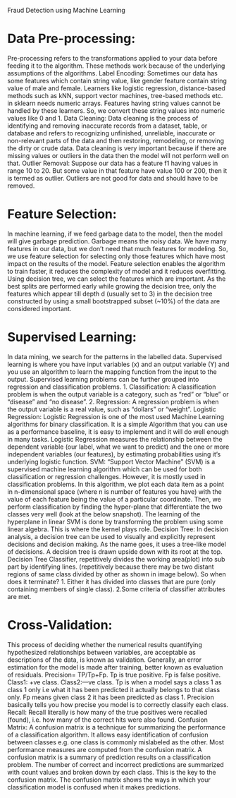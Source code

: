 Fraud Detection using Machine Learning

# Data Pre-processing: 
Pre-processing refers to the transformations applied to your data before feeding it to the algorithm. These methods work because of the underlying assumptions of the algorithms. Label Encoding: Sometimes our data has some features which contain string value, like gender feature contain string value of male and female. Learners like logistic regression, distance-based methods such as kNN, support vector machines, tree-based methods etc. in sklearn needs numeric arrays. Features having string values cannot be handled by these learners. So, we convert these string values into numeric values like 0 and 1. Data Cleaning: Data cleaning is the process of identifying and removing inaccurate records from a dataset, table, or database and refers to recognizing unfinished, unreliable, inaccurate or non-relevant parts of the data and then restoring, remodeling, or removing the dirty or crude data. Data cleaning is very important because if there are missing values or outliers in the data then the model will not perform well on that. Outlier Removal: Suppose our data has a feature f1 having values in range 10 to 20. But some value in that feature have value 100 or 200, then it is termed as outlier. Outliers are not good for data and should have to be removed.

# Feature Selection: 
In machine learning, if we feed garbage data to the model, then the model will give garbage prediction. Garbage means the noisy data. We have many features in our data, but we don’t need that much features for modeling. So, we use feature selection for selecting only those features which have most impact on the results of the model. Feature selection enables the algorithm to train faster, it reduces the complexity of model and it reduces overfitting. Using decision tree, we can select the features which are important. As the best splits are performed early while growing the decision tree, only the features which appear till depth d (usually set to 3) in the decision tree constructed by using a small bootstrapped subset (~10%) of the data are considered important.

# Supervised Learning: 
In data mining, we search for the patterns in the labelled data. Supervised learning is where you have input variables (x) and an output variable (Y) and you use an algorithm to learn the mapping function from the input to the output. Supervised learning problems can be further grouped into regression and classification problems. 1. Classification: A classification problem is when the output variable is a category, such as “red” or “blue” or “disease” and “no disease”. 2. Regression: A regression problem is when the output variable is a real value, such as “dollars” or “weight”. Logistic Regression: Logistic Regression is one of the most used Machine Learning algorithms for binary classification. It is a simple Algorithm that you can use as a performance baseline, it is easy to implement and it will do well enough in many tasks. Logistic Regression measures the relationship between the dependent variable (our label, what we want to predict) and the one or more independent variables (our features), by estimating probabilities using it’s underlying logistic function. SVM: “Support Vector Machine” (SVM) is a supervised machine learning algorithm which can be used for both classification or regression challenges. However, it is mostly used in classification problems. In this algorithm, we plot each data item as a point in n-dimensional space (where n is number of features you have) with the value of each feature being the value of a particular coordinate. Then, we perform classification by finding the hyper-plane that differentiate the two classes very well (look at the below snapshot). The learning of the hyperplane in linear SVM is done by transforming the problem using some linear algebra. This is where the kernel plays role. Decision Tree: In decision analysis, a decision tree can be used to visually and explicitly represent decisions and decision making. As the name goes, it uses a tree-like model of decisions. A decision tree is drawn upside down with its root at the top. Decision Tree Classifier, repetitively divides the working area(plot) into sub part by identifying lines. (repetitively because there may be two distant regions of same class divided by other as shown in image below). So when does it terminate? 1. Either it has divided into classes that are pure (only containing members of single class). 2.Some criteria of classifier attributes are met.

# Cross-Validation: 
This process of deciding whether the numerical results quantifying hypothesized relationships between variables, are acceptable as descriptions of the data, is known as validation. Generally, an error estimation for the model is made after training, better known as evaluation of residuals. Precision= TP/Tp+Fp. Tp is true positive. Fp is false positive. Class1: +ve class. Class2:—ve class. Tp is when a model says a class 1 as class 1 only i.e what it has been predicted it actually belongs to that class only. Fp means given class 2 it has been predicted as class 1. Precision basically tells you how precise you model is to correctly classify each class. Recall: Recall literally is how many of the true positives were recalled (found), i.e. how many of the correct hits were also found. Confusion Matrix: A confusion matrix is a technique for summarizing the performance of a classification algorithm. It allows easy identification of confusion between classes e.g. one class is commonly mislabeled as the other. Most performance measures are computed from the confusion matrix. A confusion matrix is a summary of prediction results on a classification problem. The number of correct and incorrect predictions are summarized with count values and broken down by each class. This is the key to the confusion matrix. The confusion matrix shows the ways in which your classification model is confused when it makes predictions.
